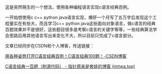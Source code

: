 这是突然萌生的一个想法，使用各种编程语言实现c语言经典百例。

一开始想使用c c++ python java语言实现，爆肝一个月写了五万字后发现这个工程量实在有些大，而且学习c++ python java这些面向对象语言，做c语言的经典百题效果并不是很好，这些题目很多是考察c语言的关键字等等，一些经典算法学会思路后用其他语言写出来变化不大，所以目前只完成了c语言部分。

文章已经同步在CSDN和个人博客，传送链接：

[用各种姿势打开C语言经典百例！C语言经典100题！-CSDN博客](https://blog.csdn.net/qq_60724861/article/details/135554446)

[C语言经典一百题（附源代码） - 指针原来是套娃的博客 (imtwa.top)](http://blog.imtwa.top/index.php/archives/9/)